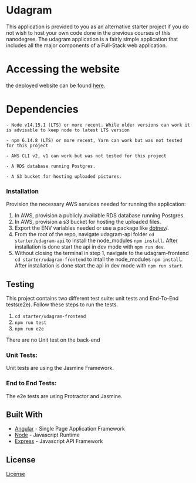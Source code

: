 # Udagram

This application is provided to you as an alternative starter project if you do not wish to host your own code done in the previous courses of this nanodegree. The udagram application is a fairly simple application that includes all the major components of a Full-Stack web application.

# Accessing the website

the deployed website can be found [here](http://udacity-project1234567.s3-website-us-east-1.amazonaws.com).


# Dependencies

```
- Node v14.15.1 (LTS) or more recent. While older versions can work it is advisable to keep node to latest LTS version

- npm 6.14.8 (LTS) or more recent, Yarn can work but was not tested for this project

- AWS CLI v2, v1 can work but was not tested for this project

- A RDS database running Postgres.

- A S3 bucket for hosting uploaded pictures.

```

### Installation

Provision the necessary AWS services needed for running the application:

1. In AWS, provision a publicly available RDS database running Postgres. <Place holder for link to classroom article>
1. In AWS, provision a s3 bucket for hosting the uploaded files. <Place holder for tlink to classroom article>
1. Export the ENV variables needed or use a package like [dotnev](https://www.npmjs.com/package/dotenv)/.
1. From the root of the repo, navigate udagram-api folder `cd starter/udagram-api` to install the node_modules `npm install`. After installation is done start the api in dev mode with `npm run dev`.
1. Without closing the terminal in step 1, navigate to the udagram-frontend `cd starter/udagram-frontend` to intall the node_modules `npm install`. After installation is done start the api in dev mode with `npm run start`.

## Testing

This project contains two different test suite: unit tests and End-To-End tests(e2e). Follow these steps to run the tests.

1. `cd starter/udagram-frontend`
1. `npm run test`
1. `npm run e2e`

There are no Unit test on the back-end

### Unit Tests:

Unit tests are using the Jasmine Framework.

### End to End Tests:

The e2e tests are using Protractor and Jasmine.

## Built With

- [Angular](https://angular.io/) - Single Page Application Framework
- [Node](https://nodejs.org) - Javascript Runtime
- [Express](https://expressjs.com/) - Javascript API Framework

## License

[License](LICENSE.txt)
